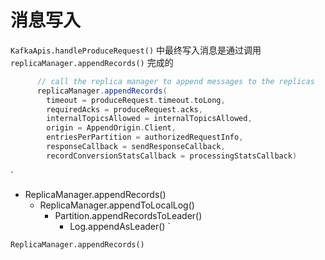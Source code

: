 # 消息写入

`KafkaApis.handleProduceRequest()` 中最终写入消息是通过调用 `replicaManager.appendRecords()` 完成的

``` scala
      // call the replica manager to append messages to the replicas
      replicaManager.appendRecords(
        timeout = produceRequest.timeout.toLong,
        requiredAcks = produceRequest.acks,
        internalTopicsAllowed = internalTopicsAllowed,
        origin = AppendOrigin.Client,
        entriesPerPartition = authorizedRequestInfo,
        responseCallback = sendResponseCallback,
        recordConversionStatsCallback = processingStatsCallback)
```

`
- ReplicaManager.appendRecords()
    - ReplicaManager.appendToLocalLog()
        - Partition.appendRecordsToLeader()
            - Log.appendAsLeader()
`

`ReplicaManager.appendRecords()`


